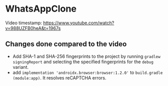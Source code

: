 # WhatsAppClone

Video timestamp: https://www.youtube.com/watch?v=988UZFB0heA&t=1967s

## Changes done compared to the video
- Add SHA-1 and SHA-256 fingerprints to the project by running `gradlew signingReport` and selecting the specified fingerprints for the `debug` variant.
- add `implementation 'androidx.browser:browser:1.2.0'` to `build.gradle (module:app)`. It resolves reCAPTCHA errors.

